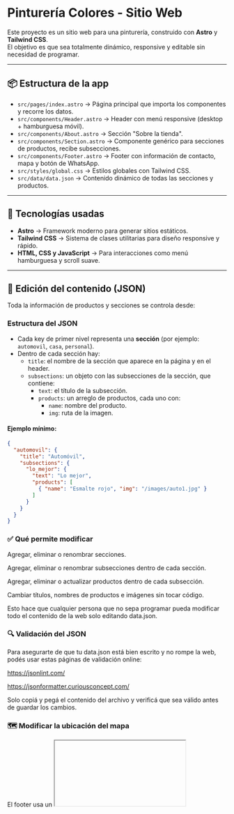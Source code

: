 # Pinturería Colores - Sitio Web

Este proyecto es un sitio web para una pinturería, construido con **Astro** y **Tailwind CSS**.  
El objetivo es que sea totalmente dinámico, responsive y editable sin necesidad de programar.

---

## 📦 Estructura de la app

- `src/pages/index.astro` → Página principal que importa los componentes y recorre los datos.
- `src/components/Header.astro` → Header con menú responsive (desktop + hamburguesa móvil).
- `src/components/About.astro` → Sección "Sobre la tienda".
- `src/components/Section.astro` → Componente genérico para secciones de productos, recibe subsecciones.
- `src/components/Footer.astro` → Footer con información de contacto, mapa y botón de WhatsApp.
- `src/styles/global.css` → Estilos globales con Tailwind CSS.
- `src/data/data.json` → Contenido dinámico de todas las secciones y productos.

---

## 🎨 Tecnologías usadas

- **Astro** → Framework moderno para generar sitios estáticos.
- **Tailwind CSS** → Sistema de clases utilitarias para diseño responsive y rápido.
- **HTML, CSS y JavaScript** → Para interacciones como menú hamburguesa y scroll suave.

---

## 📝 Edición del contenido (JSON)

Toda la información de productos y secciones se controla desde:


### Estructura del JSON

- Cada key de primer nivel representa una **sección** (por ejemplo: `automovil`, `casa`, `personal`).  
- Dentro de cada sección hay:
  - `title`: el nombre de la sección que aparece en la página y en el header.  
  - `subsections`: un objeto con las subsecciones de la sección, que contiene:
    - `text`: el título de la subsección.  
    - `products`: un arreglo de productos, cada uno con:
      - `name`: nombre del producto.  
      - `img`: ruta de la imagen.

#### Ejemplo mínimo:

```json
{
  "automovil": {
    "title": "Automóvil",
    "subsections": {
      "lo_mejor": {
        "text": "Lo mejor",
        "products": [
          { "name": "Esmalte rojo", "img": "/images/auto1.jpg" }
        ]
      }
    }
  }
}

```


### ✅ Qué permite modificar

Agregar, eliminar o renombrar secciones.

Agregar, eliminar o renombrar subsecciones dentro de cada sección.

Agregar, eliminar o actualizar productos dentro de cada subsección.

Cambiar títulos, nombres de productos e imágenes sin tocar código.

Esto hace que cualquier persona que no sepa programar pueda modificar todo el contenido de la web solo editando data.json.

### 🔍 Validación del JSON

Para asegurarte de que tu data.json está bien escrito y no rompe la web, podés usar estas páginas de validación online:

https://jsonlint.com/

https://jsonformatter.curiousconcept.com/

Solo copiá y pegá el contenido del archivo y verificá que sea válido antes de guardar los cambios.



### 🗺️ Modificar la ubicación del mapa

El footer usa un <iframe> de Google Maps para mostrar la ubicación de la tienda.
Si querés cambiar la ubicación, seguí estos pasos:

Abrí Google Maps.

Buscá la dirección nueva (por ejemplo: "Avenida San Martín 1455, Ciudad").

Hacé click en Compartir → Insertar un mapa → Copiar HTML.

Del código copiado, solo necesitás el atributo src del <iframe>.

Reemplazá el src en Footer.astro con la nueva URL: